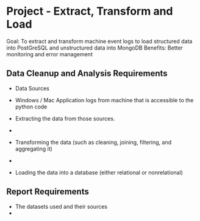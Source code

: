 # Project - Extract, Transform and Load

Goal: To extract and transform machine event logs to load structured data into PostGreSQL and unstructured data into MongoDB
Benefits: Better monitoring and error management 

## Data Cleanup and Analysis Requirements
* Data Sources
 - Windows / Mac Application logs from machine that is accessible to the python code
 
* Extracting the data from those sources.
 - 
* Transforming the data (such as cleaning, joining, filtering, and aggregating it)
 - 
* Loading the data into a database (either relational or nonrelational)


## Report Requirements
* The datasets used and their sources
*
